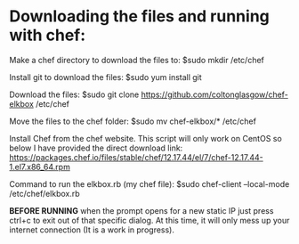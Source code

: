 # Downloading the files and running with chef:

Make a chef directory to download the files to:  $sudo mkdir /etc/chef

Install git to download the files:  $sudo yum install git

Download the files:  $sudo git clone https://github.com/coltonglasgow/chef-elkbox /etc/chef

Move the files to the chef folder:  $sudo mv chef-elkbox/* /etc/chef

Install Chef from the chef website. This script will only work on CentOS so below I have provided the direct download link: https://packages.chef.io/files/stable/chef/12.17.44/el/7/chef-12.17.44-1.el7.x86_64.rpm

Command to run the elkbox.rb (my chef file):  $sudo chef-client –local-mode /etc/chef/elkbox.rb

**BEFORE RUNNING** when the prompt opens for a new static IP just press ctrl+c to exit out of that specific dialog. At this time, it will only mess up your internet connection (It is a work in progress). 
